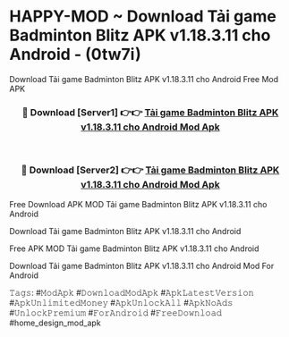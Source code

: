 # HAPPY-MOD ~ Download Tải game Badminton Blitz APK v1.18.3.11 cho Android - (0tw7i)
Download Tải game Badminton Blitz APK v1.18.3.11 cho Android Free Mod APK

<div align="center">
<h3>🔴 Download [Server1] 👉👉 <a href="https://apk-comot.site?title=Tải_game_Badminton_Blitz_APK_v1.18.3.11_cho_Android">Tải game Badminton Blitz APK v1.18.3.11 cho Android Mod Apk</a></h3><br>

<h3>🔴 Download [Server2] 👉👉 <a href="https://apk-comot.site?title=Tải_game_Badminton_Blitz_APK_v1.18.3.11_cho_Android">Tải game Badminton Blitz APK v1.18.3.11 cho Android Mod Apk</a></h3>
</div>


Free Download APK MOD Tải game Badminton Blitz APK v1.18.3.11 cho Android

Download Tải game Badminton Blitz APK v1.18.3.11 cho Android 

Free APK MOD Tải game Badminton Blitz APK v1.18.3.11 cho Android 

Download Tải game Badminton Blitz APK v1.18.3.11 cho Android Mod For Android

𝚃𝚊𝚐𝚜: #𝙼𝚘𝚍𝙰𝚙𝚔 #𝙳𝚘𝚠𝚗𝚕𝚘𝚊𝚍𝙼𝚘𝚍𝙰𝚙𝚔 #𝙰𝚙𝚔𝙻𝚊𝚝𝚎𝚜𝚝𝚅𝚎𝚛𝚜𝚒𝚘𝚗 #𝙰𝚙𝚔𝚄𝚗𝚕𝚒𝚖𝚒𝚝𝚎𝚍𝙼𝚘𝚗𝚎𝚢 #𝙰𝚙𝚔𝚄𝚗𝚕𝚘𝚌𝚔𝙰𝚕𝚕 #𝙰𝚙𝚔𝙽𝚘𝙰𝚍𝚜 #𝚄𝚗𝚕𝚘𝚌𝚔𝙿𝚛𝚎𝚖𝚒𝚞𝚖 #𝙵𝚘𝚛𝙰𝚗𝚍𝚛𝚘𝚒𝚍 #𝙵𝚛𝚎𝚎𝙳𝚘𝚠𝚗𝚕𝚘𝚊𝚍 #home_design_mod_apk